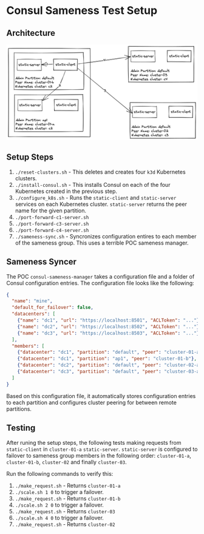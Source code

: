 # Consul Sameness Test Setup

## Architecture

![sameness architecture](./images/sameness_architecture.png)

## Setup Steps

1. `./reset-clusters.sh` - This deletes and creates four `k3d` Kubernetes clusters.
2. `./install-consul.sh` - This installs Consul on each of the four Kubernetes created in the previous step.
3. `./configure_k8s.sh` - Runs the `static-client` and `static-server` services on each Kubernetes cluster. `static-server` returns the peer name for the given partition.
3. `./port-forward-c1-server.sh`
4. `./port-forward-c3-server.sh`
5. `./port-forward-c4-server.sh`
5. `./sameness-sync.sh` - Syncronizes configuration entires to each member of the sameness group. This uses a terrible POC sameness manager.

## Sameness Syncer

The POC `consul-sameness-manager` takes a configuration file and a folder of Consul configuration entries.
The configuration file looks like the following:

```json
{
  "name": "mine",
  "default_for_failover": false,
  "datacenters": [
    {"name": "dc1", "url": "https://localhost:8501", "ACLToken": "..."},
    {"name": "dc2", "url": "https://localhost:8502", "ACLToken": "..."},
    {"name": "dc3", "url": "https://localhost:8503", "ACLToken": "..."}
  ],
  "members": [
    {"datacenter": "dc1", "partition": "default", "peer": "cluster-01-a"},
    {"datacenter": "dc1", "partition": "ap1", "peer": "cluster-01-b"},
    {"datacenter": "dc2", "partition": "default", "peer": "cluster-02-a"},
    {"datacenter": "dc3", "partition": "default", "peer": "cluster-03-a"}
  ]
}
```

Based on this configuration file, it automatically stores configuration entries
to each partition and configures cluster peering for between remote partitions.

## Testing

After runing the setup steps, the following tests making requests from `static-client` in `cluster-01-a` `static-server`.
`static-server` is configured to failover to sameness group members in the following order: `cluster-01-a`, `cluster-01-b`, `cluster-02` and finally `cluster-03`.

Run the following commands to verify this:
1. `./make_request.sh` - Returns `cluster-01-a`
2. `./scale.sh 1 0` to trigger a failover.
3. `./make_request.sh` - Returns `cluster-01-b`
4. `./scale.sh 2 0` to trigger a failover.
3. `./make_request.sh` - Returns `cluster-03`
4. `./scale.sh 4 0` to trigger a failover.
3. `./make_request.sh` - Returns `cluster-02`
